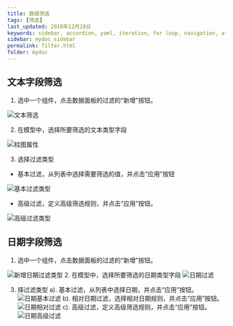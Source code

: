 ```yaml
---
title: 数据筛选
tags: [筛选]
last_updated: 2018年12月28日
keywords: sidebar, accordion, yaml, iteration, for loop, navigation, attributes, conditional filtering
sidebar: mydoc_sidebar
permalink: filter.html
folder: mydoc
---
```

## 文本字段筛选

1. 选中一个组件，点击数据面板的过滤的“新增”按钮。

![文本筛选](https://dataforhelp.github.io/images/filter/1.png)

2. 在模型中，选择所要筛选的文本类型字段

![柱图属性](https://dataforhelp.github.io/images/filter/2.png)

3. 选择过滤类型

- 基本过滤，从列表中选择需要筛选的值，并点击“应用”按钮

![基本过滤类型](https://dataforhelp.github.io/images/filter/3.png)

- 高级过滤，定义高级筛选规则，并点击“应用”按钮。

![高级过滤类型](https://dataforhelp.github.io/images/filter/4.png)
## 日期字段筛选

1. 选中一个组件，点击数据面板的过滤的“新增”按钮。

![新增日期过滤类型](https://dataforhelp.github.io/images/filter/5.png)
2. 在模型中，选择所要筛选的日期类型字段
![日期过滤](https://dataforhelp.github.io/images/filter/6.png)

3. 择过滤类型
    a).  基本过滤，从列表中选择日期，并点击“应用”按钮。
    ![日期基本过滤](https://dataforhelp.github.io/images/filter/7.png)
    b).  相对日期过滤，选择相对日期规则，并点击“应用”按钮。
    ![日期相对过滤](https://dataforhelp.github.io/images/filter/8.png)
    c).  高级过滤，定义高级筛选规则，并点击“应用”按钮。
    ![日期高级过滤](https://dataforhelp.github.io/images/filter/9.png)